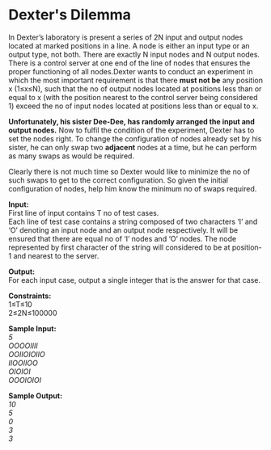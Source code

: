 Dexter's Dilemma
========
In Dexter’s laboratory is present a series of 2N input and output nodes located at marked positions in a line. A node is either an input type or an output type, not both. There are exactly N input nodes and N output nodes. There is a control server at one end of the line of nodes that ensures the proper functioning of all nodes.Dexter wants to conduct an experiment in which the most important requirement is that there **must not be** any position x (1≤x≤N), such that the no of output nodes located at positions less than or equal to x (with the position nearest to the control server being considered 1) exceed the no of input nodes located at positions less than or equal to x.

**Unfortunately, his sister Dee-Dee, has randomly arranged the input and output nodes.**
Now to fulfil the condition of the experiment, Dexter has to set the nodes right. To change the configuration of nodes already set by his sister, he can only swap two **adjacent** nodes at a time, but he can perform as many swaps as would be required.

Clearly there is not much time so Dexter would like to minimize the no of such swaps to get to the correct configuration. So given the initial configuration of nodes, help him know the minimum no of swaps required.

**Input:**<br/>
First line of input contains T no of test cases.<br/>
Each line of test case contains a string composed of two characters ‘I’ and ‘O’ denoting an input node and an output node respectively. It will be ensured that there are equal no of ‘I’ nodes and ‘O’ nodes. The node represented by first character of the string will considered to be at position-1 and nearest to the server.

**Output:**<br/>
For each input case, output a single integer that is the answer for that case.<br/>

**Constraints:**<br/>
1≤T≤10<br/>
2≤2N≤100000<br/>

**Sample Input:**<br/>
*5<br/>
OOOOIIII<br/>
OOIIOIOIIO<br/>
IIOOIIOO<br/>
OIOIOI<br/>
OOOIOIOI*<br/>

**Sample Output:**<br/>
*10<br/>
5<br/>
0<br/>
3<br/>
3*<br/>





